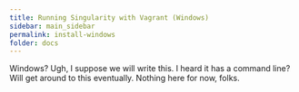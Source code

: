 ```yaml
---
title: Running Singularity with Vagrant (Windows)
sidebar: main_sidebar
permalink: install-windows
folder: docs
---
```


Windows? Ugh, I suppose we will write this. I heard it has a command line? Will get around to this eventually. Nothing here for now, folks.
